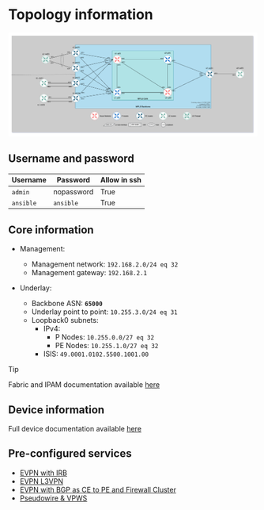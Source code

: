 # Topology information

![](../lab-topology.drawio.png)

## Username and password

| Username   | Password    | Allow in ssh |
|------------|-------------|--------------|
| `admin`    |  nopassword | True         |
| `ansible`  |  `ansible`  | True         |

## Core information

- Management:
  - Management network: `192.168.2.0/24 eq 32`
  - Management gateway: `192.168.2.1`

- Underlay:
  - Backbone ASN: __`65000`__
  - Underlay point to point: `10.255.3.0/24 eq 31`
  - Loopback0 subnets:
    - IPv4:
      - P Nodes: `10.255.0.0/27 eq 32`
      - PE Nodes: `10.255.1.0/27 eq 32`
    - ISIS: `49.0001.0102.5500.1001.00`

> [!TIP]
> Fabric and IPAM documentation available [here](documentation/fabric/backbone-documentation.md)

## Device information

Full device documentation available [here](documentation/devices/)

## Pre-configured services

- [EVPN with IRB](../docs/evpn-irb.md)
- [EVPN L3VPN](../docs/l3vpn.md)
- [EVPN with BGP as CE to PE and Firewall Cluster](../docs/pe-to-ce-bgp-firewall.md)
- [Pseudowire & VPWS](../docs/vpws.md)